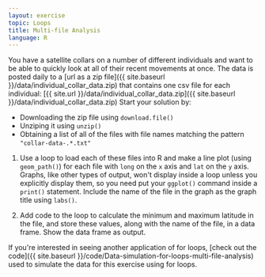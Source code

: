```yaml
---
layout: exercise
topic: Loops
title: Multi-file Analysis
language: R
---
```


You have a satellite collars on a number of different individuals and want to be able to quickly look at all of their recent movements at once.
The data is posted daily to a [url as a zip file]({{ site.baseurl }}/data/individual_collar_data.zip) that contains one csv file for each individual: [{{ site.url }}/data/individual_collar_data.zip]({{ site.baseurl }}/data/individual_collar_data.zip)
Start your solution by:

* Downloading the zip file using `download.file()`
* Unziping it using `unzip()`
* Obtaining a list of all of the files with file names matching the pattern `"collar-data-.*.txt"`

1. Use a loop to load each of these files into R and make a line plot (using `geom_path()`) for each file with `long` on the `x` axis and `lat` on the `y` axis.
Graphs, like other types of output, won't display inside a loop unless you explicitly display them, so you need put your `ggplot()` command inside a `print()` statement.
Include the name of the file in the graph as the graph title using `labs()`.

2. Add code to the loop to calculate the minimum and maximum latitude in the file, and store these values, along with the name of the file, in a data frame.
Show the data frame as output.

If you're interested in seeing another application of for loops, [check out the code]({{ site.baseurl }}/code/Data-simulation-for-loops-multi-file-analysis) used to simulate the data for this exercise using for loops. 
